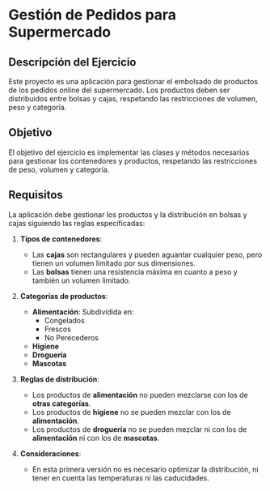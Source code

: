 # Gestión de Pedidos para Supermercado

## Descripción del Ejercicio
Este proyecto es una aplicación para gestionar el embolsado de productos de los pedidos online del supermercado. Los productos deben ser distribuidos entre bolsas y cajas, respetando las restricciones de volumen, peso y categoría.

## Objetivo
El objetivo del ejercicio es implementar las clases y métodos necesarios para gestionar los contenedores y productos, respetando las restricciones de peso, volumen y categoría.

## Requisitos
La aplicación debe gestionar los productos y la distribución en bolsas y cajas siguiendo las reglas especificadas:

1. **Tipos de contenedores**:
    - Las **cajas** son rectangulares y pueden aguantar cualquier peso, pero tienen un volumen limitado por sus dimensiones.
    - Las **bolsas** tienen una resistencia máxima en cuanto a peso y también un volumen limitado.

2. **Categorías de productos**:
    - **Alimentación**: Subdividida en:
        - Congelados
        - Frescos
        - No Perecederos
    - **Higiene**
    - **Droguería**
    - **Mascotas**

3. **Reglas de distribución**:
    - Los productos de **alimentación** no pueden mezclarse con los de **otras categorías**.
    - Los productos de **higiene** no se pueden mezclar con los de **alimentación**.
    - Los productos de **droguería** no se pueden mezclar ni con los de **alimentación** ni con los de **mascotas**.

4. **Consideraciones**:
    - En esta primera versión no es necesario optimizar la distribución, ni tener en cuenta las temperaturas ni las caducidades.
